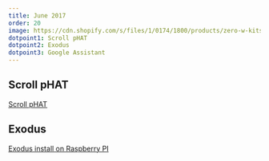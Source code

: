 ```yaml
---
title: June 2017
order: 20
image: https://cdn.shopify.com/s/files/1/0174/1800/products/zero-w-kits-square-3_large.jpg?v=1488325569
dotpoint1: Scroll pHAT
dotpoint2: Exodus
dotpoint3: Google Assistant
---
```


## Scroll pHAT

[Scroll pHAT](https://shop.pimoroni.com/products/scroll-bot-pi-zero-w-project-kit)

## Exodus

[Exodus install on Raspberry PI](https://raspberrypisig.github.io/blog/kodi/2017/04/19/tvaddons-for-kodi/)
